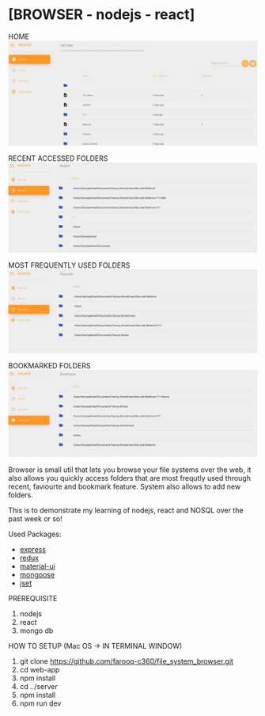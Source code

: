 # [BROWSER - nodejs - react]

HOME
![Product Gif](/assets/product.png)

RECENT ACCESSED FOLDERS
![Recent Gif](/assets/recent.png)

MOST FREQUENTLY USED FOLDERS
![Favourite Gif](/assets/favourite.png)

BOOKMARKED FOLDERS
![Boomkarked Gif](/assets/bookmark.png)

Browser is small util that lets you browse your file systems over the web, it also allows you quickly access folders that
are most frequtly used through recent, faviourte and bookmark feature. System also allows to add new folders.

This is to demonstrate my learning of nodejs, react and NOSQL over the past week or so!


Used Packages:
+ [express](https://www.npmjs.com/package/express)
+ [redux](npmjs.com/package/redux)
+ [material-ui](https://www.creative-tim.com/product/material-dashboard)
+ [mongoose](https://www.npmjs.com/package/mongoose)
+ [jset](https://www.npmjs.com/package/jest)

PREREQUISITE
1. nodejs
2. react
3. mongo db

HOW TO SETUP (Mac OS -> IN TERMINAL WINDOW)
1. git clone https://github.com/farooq-c360/file_system_browser.git
2. cd web-app
3. npm install
4. cd ../server
5. npm install
6. npm run dev